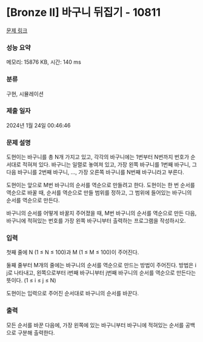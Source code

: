 # [Bronze II] 바구니 뒤집기 - 10811 

[문제 링크](https://www.acmicpc.net/problem/10811) 

### 성능 요약

메모리: 15876 KB, 시간: 140 ms

### 분류

구현, 시뮬레이션

### 제출 일자

2024년 1월 24일 00:46:46

### 문제 설명

<p>도현이는 바구니를 총 N개 가지고 있고, 각각의 바구니에는 1번부터 N번까지 번호가 순서대로 적혀져 있다. 바구니는 일렬로 놓여져 있고, 가장 왼쪽 바구니를 1번째 바구니, 그 다음 바구니를 2번째 바구니, ..., 가장 오른쪽 바구니를 N번째 바구니라고 부른다. </p>

<p>도현이는 앞으로 M번 바구니의 순서를 역순으로 만들려고 한다. 도현이는 한 번 순서를 역순으로 바꿀 때, 순서를 역순으로 만들 범위를 정하고, 그 범위에 들어있는 바구니의 순서를 역순으로 만든다.</p>

<p>바구니의 순서를 어떻게 바꿀지 주어졌을 때, M번 바구니의 순서를 역순으로 만든 다음, 바구니에 적혀있는 번호를 가장 왼쪽 바구니부터 출력하는 프로그램을 작성하시오.</p>

### 입력 

 <p>첫째 줄에 N (1 ≤ N ≤ 100)과 M (1 ≤ M ≤ 100)이 주어진다.</p>

<p>둘째 줄부터 M개의 줄에는 바구니의 순서를 역순으로 만드는 방법이 주어진다. 방법은 i j로 나타내고, 왼쪽으로부터 i번째 바구니부터 j번째 바구니의 순서를 역순으로 만든다는 뜻이다. (1 ≤ i ≤ j ≤ N)</p>

<p>도현이는 입력으로 주어진 순서대로 바구니의 순서를 바꾼다.</p>

### 출력 

 <p>모든 순서를 바꾼 다음에, 가장 왼쪽에 있는 바구니부터 바구니에 적혀있는 순서를 공백으로 구분해 출력한다.</p>

